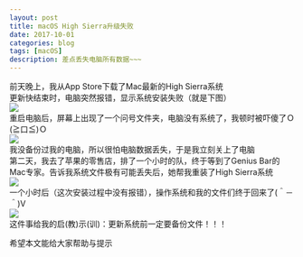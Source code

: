 ```yaml
---
layout: post
title: macOS High Sierra升级失败
date: 2017-10-01
categories: blog
tags: [macOS]
description: 差点丢失电脑所有数据~~~
---
```


前天晚上，我从App Store下载了Mac最新的High Sierra系统<br>
更新快结束时，电脑突然报错，显示系统安装失败（就是下图）<br>
<img src="http://s1.wailian.download/2017/10/01/1.png"><br>
重启电脑后，屏幕上出现了一个问号文件夹，电脑没有系统了，我顿时被吓傻了Ｏ(≧口≦)Ｏ<br>
<img src="http://s1.wailian.download/2017/10/01/4.png"><br>
我没备份过我的电脑，所以很怕电脑数据丢失，于是我立刻关上了电脑<br>
第二天，我去了苹果的零售店，排了一个小时的队，终于等到了Genius Bar的Mac专家。告诉我系统文件极有可能丢失后，她帮我重装了High Sierra系统<br>
<img src="http://s1.wailian.download/2017/10/01/2da5da.jpg"><br>
一个小时后（这次安装过程中没有报错），操作系统和我的文件们终于回来了(＾－＾)V<br>
<img src="http://s1.wailian.download/2017/10/01/3.png"><br>
这件事给我的启(教)示(训)：更新系统前一定要备份文件！！！<br>

希望本文能给大家帮助与提示

